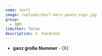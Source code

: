 ```yaml
---
name: test1
image: /uploads/karl-marx-peace-sign.jpg
group:
  - OBM
isAuthor: false
description: 3. Kandidat
---
```

- **ganz große Nummer** - [X]